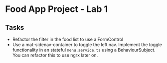 # Food App Project - Lab 1

## Tasks

- Refactor the filter in the food list to use a FormControl
- Use a mat-sidenav-container to toggle the left nav. Implement the toggle functionality in an stateful `menu.service.ts` using a BehaviourSubject. You can refactor this to use ngrx later on.
